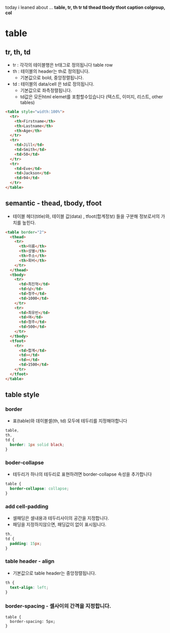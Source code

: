 today i leaned about ...
**table, tr, th tr td thead tbody tfoot
caption
colgroup, col**

# table

## tr, th, td

- tr : 각각의 테이블행은 tr태그로 정의됩니다 table row
- th : 테이블의 header는 th로 정의됩니다.
  - 기본값으로 bold, 중앙정렬됩니다.
- td : 테이블의 data/cell 은 td로 정의됩니다.
  - 기본값으로 좌측정렬됩니다.
  - td값은 모든html elemet를 포함할수있습니다 (텍스트, 이미지, 리스트, other tables)

```html
<table style="width:100%">
  <tr>
    <th>Firstname</th>
    <th>Lastname</th>
    <th>Age</th>
  </tr>
  <tr>
    <td>Jill</td>
    <td>Smith</td>
    <td>50</td>
  </tr>
  <tr>
    <td>Eve</td>
    <td>Jackson</td>
    <td>94</td>
  </tr>
</table>
```

## semantic - thead, tbody, tfoot

- 테이블 헤더(title)와, 테이블 값(data) , tfoot(합계정보) 들을 구분해 정보로서의 가치를 높힌다.

```html
<table border="2">
  <thead>
    <tr>
      <th>이름</th>
      <th>성별</th>
      <th>주소</th>
      <th>회비</th>
    </tr>
  </thead>
  <tbody>
    <tr>
      <td>최진혁</td>
      <td>남</td>
      <td>청주</td>
      <td>1000</td>
    </tr>
    <tr>
      <td>최유빈</td>
      <td>여</td>
      <td>청주</td>
      <td>500</td>
    </tr>
  </tbody>
  <tfoot>
    <tr>
      <td>합계</td>
      <td></td>
      <td></td>
      <td>1500</td>
    </tr>
  </tfoot>
</table>
```

## table style

### border

- 표(table)와 데이블셀(th, td) 모두에 테두리를 지정해야합니다

```css
table,
th,
td {
  border: 1px solid black;
}
```

### boder-collapse

- 테두리가 하나의 테두리로 표현하려면 border-collapse 속성을 추가합니다

```css
table {
  border-collapse: collapse;
}
```

### add cell-padding

- 셀패딩은 셀내용과 테두리사이의 공간을 지정합니다.
- 패딩을 지정하지않으면, 패딩값이 없이 표시됩니다.

```css
th,
td {
  padding: 15px;
}
```

### table header - align

- 기본값으로 table header는 중앙정렬됩니다.

```css
th {
  text-align: left;
}
```

### border-spacing - 셀사이의 간격을 지정합니다.

```
table {
  border-spacing: 5px;
}
```
